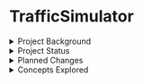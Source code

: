 # TrafficSimulator

<details>
<summary>Project Background</summary>
The Capstone Project for the Computer Science program at UMGC.
A concurrent Java program written using Threads, Listeners, and Event Handlers.
TrafficLightDescription.PDF is where interested parties may find additional assignment details. 
</details>

<details>
<summary>Project Status</summary>
This project has completed development.
This project was developed using Waterfall methodlogy and is currently in maintenance phase. 
</details>

<details>
<summary>Planned Changes</summary>
There are currently no planned changes for this project.  
</details>

<details>
<summary>Concepts Explored</summary>

  - Builder Pattern
  - Command Pattern
  - Singleton Pattern
  - Strategy Pattern
  - MVC Pattern
  
  * Concurrent Processing
  * Multi Threaded Processing
  * Real Time Processing
  
  - Distributed Applications
  - Monolothic Applications
    
  * Monotask Architectures
  * Multitask Architectures

  - Object Serialization/Deserialization
  - Enumeration
  - EPOCH time
  - Git
  - Real Time Specification for Java (RTSJ)

</details>



